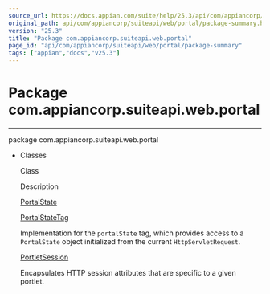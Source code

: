 ```yaml
---
source_url: https://docs.appian.com/suite/help/25.3/api/com/appiancorp/suiteapi/web/portal/package-summary.html
original_path: api/com/appiancorp/suiteapi/web/portal/package-summary.html
version: "25.3"
title: "Package com.appiancorp.suiteapi.web.portal"
page_id: "api/com/appiancorp/suiteapi/web/portal/package-summary"
tags: ["appian","docs","v25.3"]
---
```



# Package com.appiancorp.suiteapi.web.portal

* * *

package com.appiancorp.suiteapi.web.portal

-   Classes

    Class

    Description

    [PortalState](PortalState.html "class in com.appiancorp.suiteapi.web.portal")

    [PortalStateTag](PortalStateTag.html "class in com.appiancorp.suiteapi.web.portal")

    Implementation for the `portalState` tag, which provides access to a `PortalState` object initialized from the current `HttpServletRequest`.

    [PortletSession](PortletSession.html "class in com.appiancorp.suiteapi.web.portal")

    Encapsulates HTTP session attributes that are specific to a given portlet.